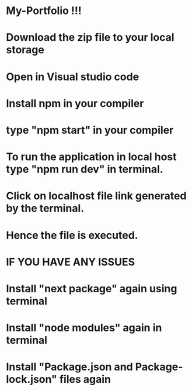# My-Portfolio !!!
# Download the zip file to your local storage
# Open in Visual studio code
# Install npm in your compiler
# type "npm start" in your compiler
# To run the application in local host type "npm run dev" in terminal.
# Click on localhost file link generated by the terminal.
# Hence the file is executed.

# IF YOU HAVE ANY ISSUES
# Install "next package" again using terminal
# Install "node modules" again in terminal
# Install "Package.json and Package-lock.json" files again
